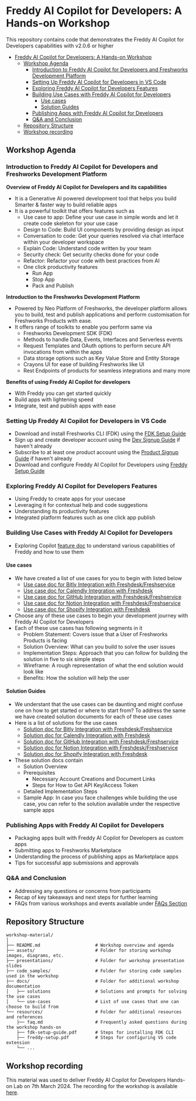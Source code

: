 # Freddy AI Copilot for Developers: A Hands-on Workshop

This repository contains code that demonstrates the Freddy AI Copilot for Developers capabilities with v2.0.6 or higher

- [Freddy AI Copilot for Developers: A Hands-on Workshop](#freddy-ai-copilot-for-developers-a-hands-on-workshop)
  - [Workshop Agenda](#workshop-agenda)
    - [Introduction to Freddy AI Copilot for Developers and Freshworks Development Platform](#introduction-to-freddy-ai-copilot-for-developers-and-freshworks-development-platform)
    - [Setting Up Freddy AI Copilot for Developers in VS Code](#setting-up-freddy-ai-copilot-for-developers-in-vs-code)
    - [Exploring Freddy AI Copilot for Developers Features](#exploring-freddy-ai-copilot-for-developers-features)
    - [Building Use Cases with Freddy AI Copilot for Developers](#building-use-cases-with-freddy-ai-copilot-for-developers)
      - [Use cases](#use-cases)
      - [Solution Guides](#solution-guides)
    - [Publishing Apps with Freddy AI Copilot for Developers](#publishing-apps-with-freddy-ai-copilot-for-developers)
    - [Q\&A and Conclusion](#qa-and-conclusion)
  - [Repository Structure](#repository-structure)
  - [Workshop recording](#workshop-recording)

## Workshop Agenda

### Introduction to Freddy AI Copilot for Developers and Freshworks Development Platform
**Overview of Freddy AI Copilot for Developers and its capabilities**
- It is a Generative AI powered development tool that helps you build Smarter & faster way to build reliable apps
- It is a powerful toolkit that offers features such as
  - Use case to app: Define your use case in simple words and let it create code skeleton for your use case
  - Design to Code: Build UI components by providing design as input
  - Conversation to code: Get your queries resolved via chat interface within your developer workspace
  - Explain Code: Understand code written by your team
  - Security check: Get security checks done for your code
  - Refactor: Refactor your code with best practices from AI
  - One click productivity features
    - Run App
    - Stop App
    - Pack and Publish

**Introduction to the Freshworks Development Platform**
- Powered by Neo Platform of Freshworks, the developer platform allows you to build, test and publish applications and perform customisation for Freshworks Products with ease.
- It offers range of toolkits to enable you perform same via
  - Freshworks Development SDK (FDK)
  - Methods to handle Data, Events, Interfaces and Serverless events
  - Request Templates and OAuth options to perform secure API invocations from within the apps
  - Data storage options such as Key Value Store and Entity Storage
  - Crayons UI for ease of building Freshworks like UI
  - Rest Endpoints of products for seamless integrations and many more

**Benefits of using Freddy AI Copilot for developers**
  - With Freddy you can get started quickly
  - Build apps with lightening speed
  - Integrate, test and publish apps with ease

### Setting Up Freddy AI Copilot for Developers in VS Code
- Download and install Freshworks CLI (FDK) using the [FDK Setup Guide](resources/fdk-setup-guide.pdf)
- Sign up and create developer account using the [Dev Signup Guide](https://freshworks.dev/docs/guides/setup/dev-signup/) if haven't already
- Subscribe to at least one product account using the [Product Signup Guide](https://freshworks.dev/docs/guides/setup/product-signup/) if haven't already
- Download and configure Freddy AI Copilot for Developers using [Freddy Setup Guide](resources/freddy-setup.pdf)

### Exploring Freddy AI Copilot for Developers Features
- Using Freddy to create apps for your usecase
- Leveraging it for contextual help and code suggestions
- Understanding its productivity features
- Integrated platform features such as one click app publish

### Building Use Cases with Freddy AI Copilot for Developers
- Exploring Copilot [feature doc](https://developers-staging.freshworks.com/docs/guides/fcd-setup/features/) to understand various capabilities of Freddy and how to use them

#### Use cases

- We have created a list of use cases for you to begin with listed below
  - [Use case doc for Bitly Integration with Freshdesk/Freshservice](docs/use-cases/Bitly-Freshdesk-Freshservice.md)
  - [Use case doc for Calendly Integration with Freshdesk](docs/use-cases/Calendly-Freshdesk.md) 
  - [Use case doc for GitHub Integration with Freshdesk/Freshservice](docs/use-cases/GitHub-Freshdesk.md)
  - [Use case doc for Notion Integration with Freshdesk/Freshservice](docs/use-cases/Notion-Freshdesk-Freshservice.md) 
  - [Use case doc for Shopify Integration with Freshdesk](docs/use-cases/Shopify-Freshdesk.md)
- Choose any of these use cases to begin your development journey with Freddy AI Copilot for Developers
- Each of these use cases has following segments in it
  - Problem Statement: Covers issue that a User of Freshworks Products is facing
  - Solution Overview: What can you build to solve the user issues
  - Implementation Steps: Approach that you can follow for building the solution in five to six simple steps
  - Wireframe: A rough representation of what the end solution would look like
  - Benefits: How the solution will help the user

#### Solution Guides

- We understant that the use cases can be daunting and might confuse one on how to get started or where to start from? To address the same we have created solution documents for each of these use cases
- Here is a list of solutions for the use cases
  - [Solution doc for Bitly Integration with Freshdesk/Freshservice](docs/solutions/Bitly-Freshdesk-Freshservice.md)
  - [Solution doc for Calendly Integration with Freshdesk](docs/solutions/Calendly-Freshdesk.md) 
  - [Solution doc for GitHub Integration with Freshdesk/Freshservice](docs/solutions/GitHub-Freshdesk-Freshservice.md)
  - [Solution doc for Notion Integration with Freshdesk/Freshservice](docs/solutions/Notion-Freshdesk-Freshservice.md)
  - [Solution doc for Shopify Integration with Freshdesk](docs/solutions/Shopify-Freshdesk.md)
- These solution docs contain
  - Solution Overview
  - Prerequisites
    - Necessary Account Creations and Document Links
    - Steps for How to Get API Key/Access Token
  - Detailed Implementation Steps
  - Sample App: In case you face challenges while building the use case, you can refer to the solution available under the respective sample apps

### Publishing Apps with Freddy AI Copilot for Developers
- Packaging apps built with Freddy AI Copilot for Developers as custom apps
- Submitting apps to Freshworks Marketplace
- Understanding the process of publishing apps as Marketplace apps
- Tips for successful app submissions and approvals

### Q&A and Conclusion
- Addressing any questions or concerns from participants
- Recap of key takeaways and next steps for further learning
- FAQs from various workshops and events available under [FAQs Section](resources/faq.md)

## Repository Structure

```
workshop-material/
│
├── README.md                     # Workshop overview and agenda
├── assets/                       # Folder for storing workshop images, diagrams, etc.
├── presentations/                # Folder for workshop presentation slides
├── code_samples/                 # Folder for storing code samples used in the workshop
├── docs/                         # Folder for additional workshop documentation
│   ├── solutions                 # Solutions and prompts for solving the use cases
│   └── use-cases                 # List of use cases that one can choose to build from
└── resources/                    # Folder for additional resources and references
    ├── faq.md                    # Frequently asked questions during the workshop hands-on
    ├── fdk-setup-guide.pdf       # Steps for installing FDK CLI
    ├── freddy-setup.pdf          # Steps for configuring VS code extension
    └── ...
```

## Workshop recording

This material was used to deliver Freddy AI Copilot for Developers Hands-on Lab on 7th March 2024. The recording for the workshop is available [here](https://freshworks.box.com/s/y559afhkxf02q8591js1da3yuw7938wl).
